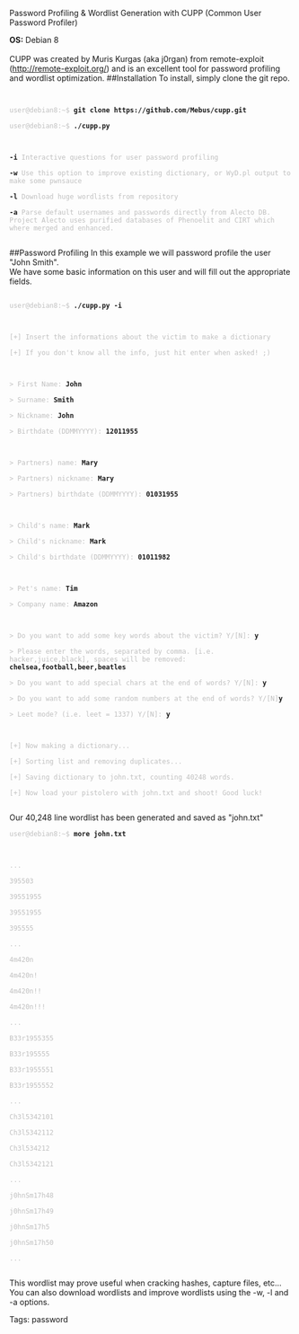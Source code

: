 Password Profiling & Wordlist Generation with CUPP (Common User Password Profiler)

**OS:** Debian 8<br>
<br>
CUPP was created by Muris Kurgas (aka j0rgan) from remote-exploit (<http://remote-exploit.org/>) and is an excellent tool for password profiling and wordlist optimization.
##Installation
To install, simply clone the git repo.
<code>
<div class="code">
<font color="silver">user@debian8:~$</font> <b>git clone https://github.com/Mebus/cupp.git</b><br>
<font color="silver">user@debian8:~$</font> <b>./cupp.py</b><br>
<br>
<b>-i</b> <font color="silver">Interactive questions for user password profiling</font><br>
<b>-w</b> <font color="silver">Use this option to improve existing dictionary, or WyD.pl output to make some pwnsauce</font><br>
<b>-l</b> <font color="silver">Download huge wordlists from repository</font><br>
<b>-a</b> <font color="silver">Parse default usernames and passwords directly from Alecto DB. Project Alecto uses purified databases of Phenoelit and CIRT which where merged and enhanced.</font><br>
</div>
</code>
##Password Profiling
In this example we will password profile the user "John Smith".<br>
We have some basic information on this user and will fill out the appropriate fields.<br>
<code>
<div class="code">
<font color="silver">user@debian8:~$</font> <b>./cupp.py -i</b><br>
<br>
<font color="silver">[+] Insert the informations about the victim to make a dictionary</font><br>
<font color="silver">[+] If you don't know all the info, just hit enter when asked! ;)</font><br>
<br>
<font color="silver">> First Name: </font><b>John</b><br>
<font color="silver">> Surname: </font><b>Smith</b><br>
<font color="silver">> Nickname: </font><b>John</b><br>
<font color="silver">> Birthdate (DDMMYYYY): </font><b>12011955</b><br>
<br>
<font color="silver">> Partners) name: </font><b>Mary</b><br>
<font color="silver">> Partners) nickname: </font><b>Mary</b><br>
<font color="silver">> Partners) birthdate (DDMMYYYY): </font><b>01031955</b><br>
<br>
<font color="silver">> Child's name: </font><b>Mark</b><br>
<font color="silver">> Child's nickname: </font><b>Mark</b><br>
<font color="silver">> Child's birthdate (DDMMYYYY): </font><b>01011982</b><br>
<br>
<font color="silver">> Pet's name: </font><b>Tim</b><br>
<font color="silver">> Company name: </font><b>Amazon</b><br>
<br>
<font color="silver">> Do you want to add some key words about the victim? Y/[N]: </font><b>y</b><br>
<font color="silver">> Please enter the words, separated by comma. [i.e. hacker,juice,black], spaces will be removed: </font><b>chelsea,football,beer,beatles</b><br>
<font color="silver">> Do you want to add special chars at the end of words? Y/[N]: </font><b>y</b><br>
<font color="silver">> Do you want to add some random numbers at the end of words? Y/[N]</font><b>y</b><br>
<font color="silver">> Leet mode? (i.e. leet = 1337) Y/[N]: </font><b>y</b><br>
<br>
<font color="silver">[+] Now making a dictionary...</font><br>
<font color="silver">[+] Sorting list and removing duplicates...</font><br>
<font color="silver">[+] Saving dictionary to john.txt, counting 40248 words.</font><br>
<font color="silver">[+] Now load your pistolero with john.txt and shoot! Good luck! </font><br>
</div>
</code>
Our 40,248 line wordlist has been generated and saved as "john.txt"
<code>
<div class="code">
<font color="silver">user@debian8:~$ </font><b>more john.txt</b><br>
<br>
<font color="silver">...</font><br>
<font color="silver">395503</font><br>
<font color="silver">39551955</font><br>
<font color="silver">39551955</font><br>
<font color="silver">395555</font><br>
<font color="silver">...</font><br>
<font color="silver">4m420n</font><br>
<font color="silver">4m420n!</font><br>
<font color="silver">4m420n!!</font><br>
<font color="silver">4m420n!!!</font><br>
<font color="silver">...</font><br>
<font color="silver">B33r1955355</font><br>
<font color="silver">B33r195555</font><br>
<font color="silver">B33r1955551</font><br>
<font color="silver">B33r1955552</font><br>
<font color="silver">...</font><br>
<font color="silver">Ch3l5342101</font><br>
<font color="silver">Ch3l5342112</font><br>
<font color="silver">Ch3l534212</font><br>
<font color="silver">Ch3l5342121</font><br>
<font color="silver">...</font><br>
<font color="silver">j0hnSm17h48</font><br>
<font color="silver">j0hnSm17h49</font><br>
<font color="silver">j0hnSm17h5</font><br>
<font color="silver">j0hnSm17h50</font><br>
<font color="silver">...</font><br>
</div>
</code>
This wordlist may prove useful when cracking hashes, capture files, etc…<br>
You can also download wordlists and improve wordlists using the -w, -l and -a options.<br>

Tags: password
